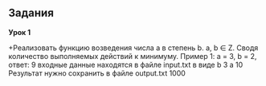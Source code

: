 ## Задания

**Урок 1**

+Реализовать функцию возведения числа а в степень b. a, b ∈ Z. Сводя количество выполняемых действий к минимуму.
Пример 1: а = 3, b = 2, ответ: 9
входные данные находятся в файле input.txt в виде
b 3
a 10
Результат нужно сохранить в файле output.txt
1000
